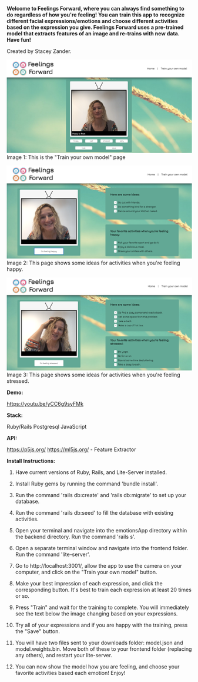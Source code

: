 **Welcome to Feelings Forward, where you can always find something to do regardless of how you're feeling! You can train this app to recognize different facial expressions/emotions and choose different activities based on the expression you give. Feelings Forward uses a pre-trained model that extracts features of an image and re-trains with new data. Have fun!**

Created by Stacey Zander.

![background](/1.png)
Image 1: This is the "Train your own model" page



![background](/2.png)
Image 2: This page shows some ideas for activities when you're feeling happy.




![background](/3.png)
Image 3: This page shows some ideas for activities when you're feeling stressed.




**Demo:**

https://youtu.be/yCC6g9syFMk

**Stack:**

Ruby/Rails
Postgresql
JavaScript

**API:**

https://p5js.org/
https://ml5js.org/ - Feature Extractor 


**Install Instructions:**

1. Have current versions of Ruby, Rails, and Lite-Server installed.

2. Install Ruby gems by running the command 'bundle install'.

3. Run the command 'rails db:create' and 'rails db:migrate' to set up your database.

4. Run the command 'rails db:seed' to fill the database with existing activities.

5. Open your terminal and navigate into the emotionsApp directory within the backend directory. Run the command 'rails s'.

6. Open a separate terminal window and navigate into the frontend folder. Run the command 'lite-server'.

7. Go to http://localhost:3001/, allow the app to use the camera on your computer, and click on the "Train your own model" button.

8. Make your best impression of each expression, and click the corresponding button. It's best to train each expression at least 20 times or so.

9. Press "Train" and wait for the training to complete. You will immediately see the text below the image changing based on your expressions.

10. Try all of your expressions and if you are happy with the training, press the "Save" button.

11. You will have two files sent to your downloads folder: model.json and model.weights.bin. Move both of these to your frontend folder (replacing any others), and restart your lite-server.

12. You can now show the model how you are feeling, and choose your favorite activities based each emotion! Enjoy!
